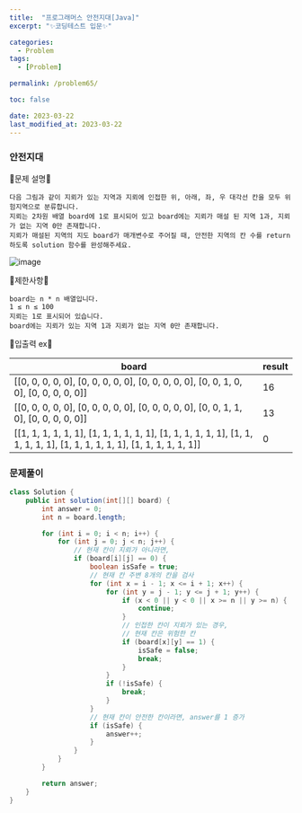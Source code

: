 ```yaml
---
title:  "프로그래머스 안전지대[Java]"
excerpt: "✨코딩테스트 입문✨"

categories:
  - Problem
tags:
  - [Problem]

permalink: /problem65/

toc: false

date: 2023-03-22
last_modified_at: 2023-03-22
---
```

### 안전지대

💫문제 설명💫

```
다음 그림과 같이 지뢰가 있는 지역과 지뢰에 인접한 위, 아래, 좌, 우 대각선 칸을 모두 위험지역으로 분류합니다.
지뢰는 2차원 배열 board에 1로 표시되어 있고 board에는 지뢰가 매설 된 지역 1과, 지뢰가 없는 지역 0만 존재합니다.
지뢰가 매설된 지역의 지도 board가 매개변수로 주어질 때, 안전한 지역의 칸 수를 return하도록 solution 함수를 완성해주세요.
```
![image](https://user-images.githubusercontent.com/97427387/226850680-58118e0f-57d6-4207-a8db-8530743a8a49.png)


💫제한사항💫

```
board는 n * n 배열입니다.
1 ≤ n ≤ 100
지뢰는 1로 표시되어 있습니다.
board에는 지뢰가 있는 지역 1과 지뢰가 없는 지역 0만 존재합니다.
```

💫입출력 ex💫

|board|result|
|------|---|
|[[0, 0, 0, 0, 0], [0, 0, 0, 0, 0], [0, 0, 0, 0, 0], [0, 0, 1, 0, 0], [0, 0, 0, 0, 0]]|16|
|[[0, 0, 0, 0, 0], [0, 0, 0, 0, 0], [0, 0, 0, 0, 0], [0, 0, 1, 1, 0], [0, 0, 0, 0, 0]]|13|
|[[1, 1, 1, 1, 1, 1], [1, 1, 1, 1, 1, 1], [1, 1, 1, 1, 1, 1], [1, 1, 1, 1, 1, 1], [1, 1, 1, 1, 1, 1], [1, 1, 1, 1, 1, 1]]|0|

### 문제풀이

```java
class Solution {
    public int solution(int[][] board) {
        int answer = 0;
        int n = board.length;

        for (int i = 0; i < n; i++) {
            for (int j = 0; j < n; j++) {
                // 현재 칸이 지뢰가 아니라면,
                if (board[i][j] == 0) {
                    boolean isSafe = true;
                    // 현재 칸 주변 8개의 칸을 검사
                    for (int x = i - 1; x <= i + 1; x++) {
                        for (int y = j - 1; y <= j + 1; y++) {
                            if (x < 0 || y < 0 || x >= n || y >= n) {
                                continue;
                            }
                            // 인접한 칸이 지뢰가 있는 경우, 
                            // 현재 칸은 위험한 칸
                            if (board[x][y] == 1) {
                                isSafe = false;
                                break;
                            }
                        }
                        if (!isSafe) {
                            break;
                        }
                    }
                    // 현재 칸이 안전한 칸이라면, answer를 1 증가
                    if (isSafe) {
                        answer++;
                    }
                }
            }
        }

        return answer;
    }
}
```
